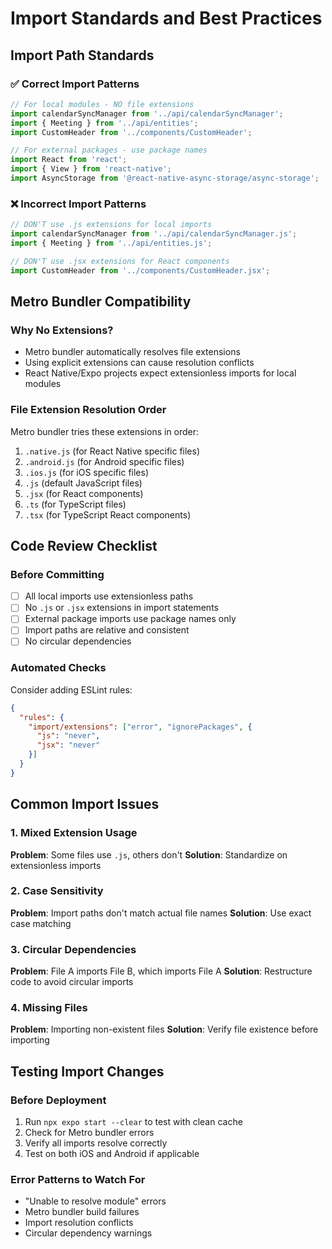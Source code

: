 # Import Standards and Best Practices

## Import Path Standards

### ✅ Correct Import Patterns
```javascript
// For local modules - NO file extensions
import calendarSyncManager from '../api/calendarSyncManager';
import { Meeting } from '../api/entities';
import CustomHeader from '../components/CustomHeader';

// For external packages - use package names
import React from 'react';
import { View } from 'react-native';
import AsyncStorage from '@react-native-async-storage/async-storage';
```

### ❌ Incorrect Import Patterns
```javascript
// DON'T use .js extensions for local imports
import calendarSyncManager from '../api/calendarSyncManager.js';
import { Meeting } from '../api/entities.js';

// DON'T use .jsx extensions for React components
import CustomHeader from '../components/CustomHeader.jsx';
```

## Metro Bundler Compatibility

### Why No Extensions?
- Metro bundler automatically resolves file extensions
- Using explicit extensions can cause resolution conflicts
- React Native/Expo projects expect extensionless imports for local modules

### File Extension Resolution Order
Metro bundler tries these extensions in order:
1. `.native.js` (for React Native specific files)
2. `.android.js` (for Android specific files)
3. `.ios.js` (for iOS specific files)
4. `.js` (default JavaScript files)
5. `.jsx` (for React components)
6. `.ts` (for TypeScript files)
7. `.tsx` (for TypeScript React components)

## Code Review Checklist

### Before Committing
- [ ] All local imports use extensionless paths
- [ ] No `.js` or `.jsx` extensions in import statements
- [ ] External package imports use package names only
- [ ] Import paths are relative and consistent
- [ ] No circular dependencies

### Automated Checks
Consider adding ESLint rules:
```json
{
  "rules": {
    "import/extensions": ["error", "ignorePackages", {
      "js": "never",
      "jsx": "never"
    }]
  }
}
```

## Common Import Issues

### 1. Mixed Extension Usage
**Problem**: Some files use `.js`, others don't
**Solution**: Standardize on extensionless imports

### 2. Case Sensitivity
**Problem**: Import paths don't match actual file names
**Solution**: Use exact case matching

### 3. Circular Dependencies
**Problem**: File A imports File B, which imports File A
**Solution**: Restructure code to avoid circular imports

### 4. Missing Files
**Problem**: Importing non-existent files
**Solution**: Verify file existence before importing

## Testing Import Changes

### Before Deployment
1. Run `npx expo start --clear` to test with clean cache
2. Check for Metro bundler errors
3. Verify all imports resolve correctly
4. Test on both iOS and Android if applicable

### Error Patterns to Watch For
- "Unable to resolve module" errors
- Metro bundler build failures
- Import resolution conflicts
- Circular dependency warnings

